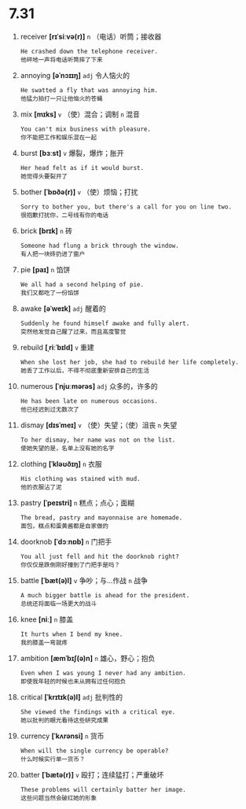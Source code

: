 # 7.31

1. receiver **[rɪˈsiːvə(r)]** `n` （电话）听筒；接收器

   ```
   He crashed down the telephone receiver.
   他砰地一声将电话听筒摔了下来
   ```

2. annoying **[əˈnɔɪɪŋ]** `adj` 令人恼火的

   ```
   He swatted a fly that was annoying him.
   他猛力拍打一只让他恼火的苍蝇
   ```

3. mix **[mɪks]** `v` （使）混合；调制 `n` 混音

   ```
   You can't mix business with pleasure.
   你不能把工作和娱乐混在一起
   ```

4. burst **[bɜːst]** `v` 爆裂，爆炸；胀开

   ```
   Her head felt as if it would burst.
   她觉得头要裂开了
   ```

5. bother **[ˈbɒðə(r)]** `v` （使）烦恼；打扰

   ```
   Sorry to bother you, but there's a call for you on line two.
   很抱歉打扰你，二号线有你的电话
   ```

6. brick **[brɪk]** `n` 砖

   ```
   Someone had flung a brick through the window.
   有人把一块砖扔进了窗户
   ```

7. pie **[paɪ]** `n` 馅饼

   ```
   We all had a second helping of pie.
   我们又都吃了一份馅饼
   ```

8. awake **[əˈweɪk]** `adj` 醒着的

   ```
   Suddenly he found himself awake and fully alert.
   突然他发觉自己醒了过来，而且高度警觉
   ```

9. rebuild **[ˌriːˈbɪld]** `v` 重建

   ```
   When she lost her job, she had to rebuild her life completely.
   她丢了工作以后，不得不彻底重新安排自己的生活
   ```

10. numerous **[ˈnjuːmərəs]** `adj` 众多的，许多的

    ```
    He has been late on numerous occasions.
    他已经迟到过无数次了
    ```

11. dismay **[dɪsˈmeɪ]** `v` （使）失望；（使）沮丧 `n` 失望

    ```
    To her dismay, her name was not on the list.
    使她失望的是，名单上没有她的名字
    ```

12. clothing **[ˈkləʊðɪŋ]** `n` 衣服

    ```
    His clothing was stained with mud.
    他的衣服沾了泥
    ```

13. pastry **[ˈpeɪstri]** `n` 糕点；点心；面糊

    ```
    The bread, pastry and mayonnaise are homemade.
    面包，糕点和蛋黄酱都是自家做的
    ```

14. doorknob **[ˈdɔːnɒb]** `n` 门把手

    ```
    You all just fell and hit the doorknob right?
    你仅仅是跌倒刚好撞到了门把手是吗？
    ```

15. battle **[ˈbæt(ə)l]** `v` 争吵；与...作战 `n` 战争

    ```
    A much bigger battle is ahead for the president.
    总统还将面临一场更大的战斗
    ```

16. knee **[niː]** `n` 膝盖

    ```
    It hurts when I bend my knee.
    我的膝盖一弯就疼
    ```

17. ambition **[æmˈbɪʃ(ə)n]** `n` 雄心，野心；抱负

    ```
    Even when I was young I never had any ambition.
    即使我年轻的时候也未从拥有过任何抱负
    ```

18. critical **[ˈkrɪtɪk(ə)l]** `adj` 批判性的

    ```
    She viewed the findings with a critical eye.
    她以批判的眼光看待这些研究成果
    ```

19. currency **[ˈkʌrənsi]** `n` 货币

    ```
    When will the single currency be operable?
    什么时候实行单一货币？
    ```

20. batter **[ˈbætə(r)]** `v` 殴打；连续猛打；严重破坏
    ```
    These problems will certainly batter her image.
    这些问题当然会破红她的形象
    ```
